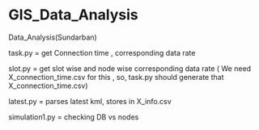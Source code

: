 # GIS_Data_Analysis
Data_Analysis(Sundarban)

task.py = get Connection time , corresponding data rate

slot.py = get slot wise and node wise corresponding data rate ( We need X_connection_time.csv for this , so, task.py should generate that X_connection_time.csv)

latest.py = parses latest kml, stores in X_info.csv

simulation1.py = checking DB vs nodes

